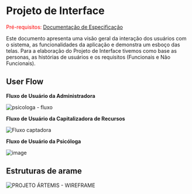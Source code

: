 
# Projeto de Interface

<span style="color:red">Pré-requisitos: <a href="2-Especificação do Projeto.md"> Documentação de Especificação</a></span>

Este documento apresenta uma visão geral da interação dos usuários com o sistema, as funcionalidades da aplicação e demonstra um esboço das telas. Para a elaboração do Projeto de Interface tivemos como base as personas, as histórias de usuários e os requisitos (Funcionais e Não Funcionais).

## User Flow

**Fluxo de Usuário da Administradora**

![psicologa - fluxo](https://user-images.githubusercontent.com/128075432/233208094-e37823e4-a043-4422-92cd-e4e53f2848a9.jpeg)

**Fluxo de Usuário da Capitalizadora de Recursos**

![Fluxo captadora](https://user-images.githubusercontent.com/128915549/233166142-f00cc9bc-f9ef-4b75-9e15-e90657d9b949.png)


**Fluxo de Usuário da Psicóloga**

![image](https://user-images.githubusercontent.com/128602472/233473714-70135bda-af37-43f9-b9e1-604474dc4932.png)


## Estruturas de arame

![PROJETO ÁRTEMIS - WIREFRAME](https://user-images.githubusercontent.com/129327473/233209645-e2bf7786-f1e6-426f-b61c-570ad21ddca1.png)


